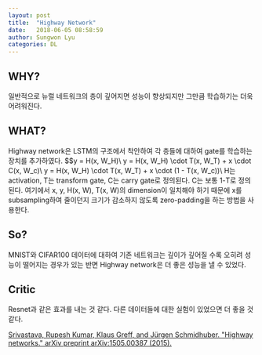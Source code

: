 ```yaml
---
layout: post
title:  "Highway Network"
date:   2018-06-05 08:58:59
author: Sungwon Lyu
categories: DL
---
```


## WHY? 
일반적으로 뉴럴 네트워크의 층이 깊어지면 성능이 향상되지만 그만큼 학습하기는 더욱 어려워진다. 

## WHAT?
Highway network은 LSTM의 구조에서 착안하여 각 층들에 대하여 gate를 학습하는 장치를 추가하였다. 
$$y = H(x, W_H)\\
y = H(x, W_H) \cdot T(x, W_T) + x \cdot C(x, W_c)\\
y = H(x, W_H) \cdot T(x, W_T) + x \cdot (1 - T(x, W_c))\\
H는 activation, T는 transform gate, C는 carry gate로 정의된다. C는 보통 1-T로 정의된다. 여기에서 x, y, H(x, W), T(x, W)의 dimension이 일치해야 하기 때문에 x를 subsampling하여 줄이던지 크기가 감소하지 않도록 zero-padding을 하는 방법을 사용한다. 

## So?
MNIST와 CIFAR100 데이터에 대하여 기존 네트워크는 깊이가 깊어질 수록 오히려 성능이 떨어지는 경우가 있는 반면 Highway network은 더 좋은 성능을 낼 수 있었다. 

## Critic
Resnet과 같은 효과를 내는 것 같다. 다른 데이터들에 대한 실험이 있었으면 더 좋을 것 같다.

[Srivastava, Rupesh Kumar, Klaus Greff, and Jürgen Schmidhuber. "Highway networks." arXiv preprint arXiv:1505.00387 (2015).](https://arxiv.org/abs/1505.00387)